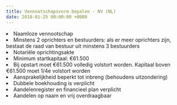 ```yaml
---
title: Vennootschapsvorm bepalen - NV (NL)
date: 2018-01-25 00:00:00 +0000
---
```

<li>Naamloze vennootschap</li>

<li>Minstens 2 oprichters en bestuurders: als er meer oprichters zijn, bestaat de raad van bestuur uit minstens 3 bestuurders</li>

<li> Notariële oprichtingsakte</li>

<li>Minimum startkapitaal: €61.500</li>

<li>Bij opstart moet €61.500 volledig volstort worden. Kapitaal boven €61.500 moet 1/4e volstort worden</li>

<li>Aansprakelijkheid beperkt tot inbreng (behoudens uitzondering)</li>

<li>Dubbele boekhouding is verplicht</li>

<li>Aandelenregister en financieel plan verplicht</li>

<li>Aandelen op naam en vrij overdraagbaar</li>